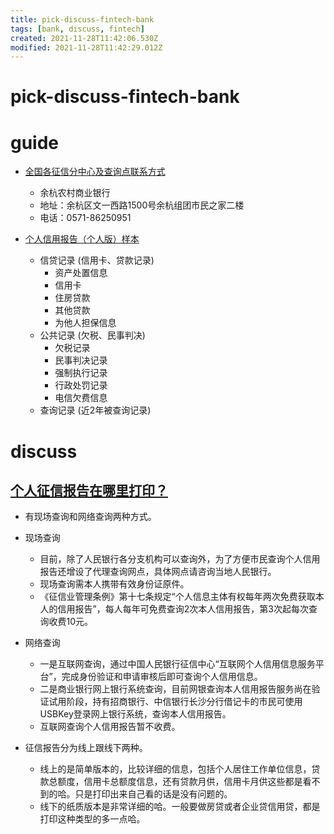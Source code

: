 ```yaml
---
title: pick-discuss-fintech-bank
tags: [bank, discuss, fintech]
created: 2021-11-28T11:42:06.530Z
modified: 2021-11-28T11:42:29.012Z
---
```


# pick-discuss-fintech-bank

# guide

- [全国各征信分中心及查询点联系方式](http://www.pbccrc.org.cn/zxzx/lxfs/lxfs.shtml)
  - 余杭农村商业银行
  - 地址：余杭区文一西路1500号余杭组团市民之家二楼
  - 电话：0571-86250951

- [个人信用报告（个人版）样本](http://www.pbccrc.org.cn/zxzx/grzx/201401/2141558a28cd4f8dae8e2a6e70728210.shtml)
  - 信贷记录 (信用卡、贷款记录)
    - 资产处置信息
    - 信用卡
    - 住房贷款
    - 其他贷款
    - 为他人担保信息
  - 公共记录 (欠税、民事判决)
    - 欠税记录
    - 民事判决记录
    - 强制执行记录
    - 行政处罚记录
    - 电信欠费信息
  - 查询记录 (近2年被查询记录)
# discuss

## 

## 

## 

## 

## [个人征信报告在哪里打印？](https://www.zhihu.com/question/334839664)

- 有现场查询和网络查询两种方式。
- 现场查询
  - 目前，除了人民银行各分支机构可以查询外，为了方便市民查询个人信用报告还增设了代理查询网点，具体网点请咨询当地人民银行。
  - 现场查询需本人携带有效身份证原件。
  - 《征信业管理条例》第十七条规定“个人信息主体有权每年两次免费获取本人的信用报告”，每人每年可免费查询2次本人信用报告，第3次起每次查询收费10元。
- 网络查询
  - 一是互联网查询，通过中国人民银行征信中心“互联网个人信用信息服务平台”，完成身份验证和申请审核后即可查询个人信用信息。
  - 二是商业银行网上银行系统查询，目前网银查询本人信用报告服务尚在验证试用阶段，持有招商银行、中信银行长沙分行借记卡的市民可使用USBKey登录网上银行系统，查询本人信用报告。
  - 互联网查询个人信用报告暂不收费。

- 征信报告分为线上跟线下两种。
  - 线上的是简单版本的，比较详细的信息，包括个人居住工作单位信息，贷款总额度，信用卡总额度信息，还有贷款月供，信用卡月供这些都是看不到的哈。只是打印出来自己看的话是没有问题的。
  - 线下的纸质版本是非常详细的哈。一般要做房贷或者企业贷信用贷，都是打印这种类型的多一点哈。

 
